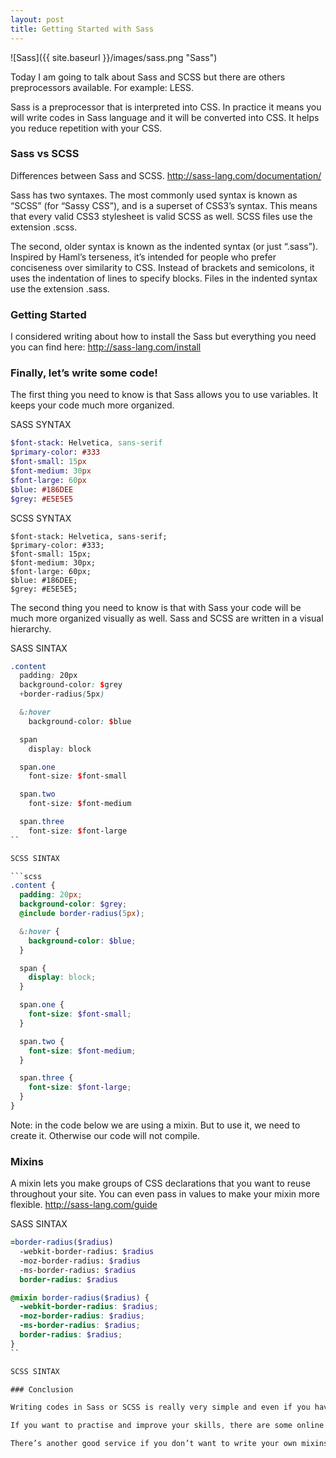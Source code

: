 ```yaml
---
layout: post
title: Getting Started with Sass
---
```


![Sass]({{ site.baseurl }}/images/sass.png "Sass")

Today I am going to talk about Sass and SCSS but there are others preprocessors available. For example: LESS.

Sass is a preprocessor that is interpreted into CSS. In practice it means you will write codes in Sass language and it will be converted into CSS. It helps you reduce repetition with your CSS.

### Sass vs SCSS

Differences between Sass and SCSS. http://sass-lang.com/documentation/

Sass has two syntaxes. The most commonly used syntax is known as “SCSS” (for “Sassy CSS”), and is a superset of CSS3’s syntax. This means that every valid CSS3 stylesheet is valid SCSS as well. SCSS files use the extension .scss.

The second, older syntax is known as the indented syntax (or just “.sass”). Inspired by Haml’s terseness, it’s intended for people who prefer conciseness over similarity to CSS. Instead of brackets and semicolons, it uses the indentation of lines to specify blocks. Files in the indented syntax use the extension .sass.

### Getting Started

I considered writing about how to install the Sass but everything you need you can find here: http://sass-lang.com/install

### Finally, let’s write some code!

The first thing you need to know is that Sass allows you to use variables. It keeps your code much more organized.

SASS SYNTAX

```sass
$font-stack: Helvetica, sans-serif
$primary-color: #333
$font-small: 15px
$font-medium: 30px
$font-large: 60px
$blue: #186DEE
$grey: #E5E5E5
```

SCSS SYNTAX

```scssme.png
$font-stack: Helvetica, sans-serif;
$primary-color: #333;
$font-small: 15px;
$font-medium: 30px;
$font-large: 60px;
$blue: #186DEE;
$grey: #E5E5E5;
```

The second thing you need to know is that with Sass your code will be much more organized visually as well. Sass and SCSS are written in a visual hierarchy.

SASS SINTAX

```scss
.content
  padding: 20px
  background-color: $grey
  +border-radius(5px)

  &:hover
    background-color: $blue

  span
    display: block

  span.one
    font-size: $font-small

  span.two
    font-size: $font-medium

  span.three
    font-size: $font-large
``

SCSS SINTAX

```scss
.content {
  padding: 20px;
  background-color: $grey;
  @include border-radius(5px);

  &:hover {
    background-color: $blue;
  }

  span {
    display: block;
  }

  span.one {
    font-size: $font-small;
  }

  span.two {
    font-size: $font-medium;
  }

  span.three {
    font-size: $font-large;
  }
}
```

Note: in the code below we are using a mixin. But to use it, we need to create it. Otherwise our code will not compile.

### Mixins

A mixin lets you make groups of CSS declarations that you want to reuse throughout your site. You can even pass in values to make your mixin more flexible. http://sass-lang.com/guide

SASS SINTAX

```sass
=border-radius($radius)
  -webkit-border-radius: $radius
  -moz-border-radius: $radius
  -ms-border-radius: $radius
  border-radius: $radius
```

```scss
@mixin border-radius($radius) {
  -webkit-border-radius: $radius;
  -moz-border-radius: $radius;
  -ms-border-radius: $radius;
  border-radius: $radius;
}
``

SCSS SINTAX

### Conclusion

Writing codes in Sass or SCSS is really very simple and even if you have never seen them before, but you have a good knowledge of CSS, you will able to assimilate, understand and write codes.

If you want to practise and improve your skills, there are some online compilers and you can use them for free. Take a look at http://sassmeister.com/

There’s another good service if you don’t want to write your own mixins: here you can find a simple and lightweight mixin library for Sass. http://bourbon.io/
